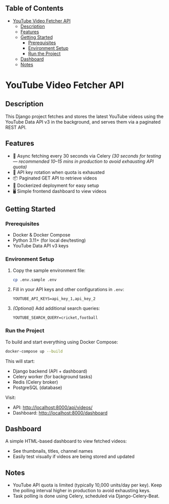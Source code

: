 <!-- START doctoc generated TOC please keep comment here to allow auto update -->
<!-- DON'T EDIT THIS SECTION, INSTEAD RE-RUN doctoc TO UPDATE -->
## Table of Contents

- [YouTube Video Fetcher API](#youtube-video-fetcher-api)
  - [Description](#description)
  - [Features](#features)
  - [Getting Started](#getting-started)
    - [Prerequisites](#prerequisites)
    - [Environment Setup](#environment-setup)
    - [Run the Project](#run-the-project)
  - [Dashboard](#dashboard)
  - [Notes](#notes)

<!-- END doctoc generated TOC please keep comment here to allow auto update -->

# YouTube Video Fetcher API

## Description
This Django project fetches and stores the latest YouTube videos using the YouTube Data API v3 in the background, and serves them via a paginated REST API.

## Features
- 🔁 Async fetching every 30 seconds via Celery *(30 seconds for testing — recommended 10–15 mins in production to avoid exhausting API quota)*
- 🔐 API key rotation when quota is exhausted
- 📦 Paginated GET API to retrieve videos
- 🐳 Dockerized deployment for easy setup
- 🖥️ Simple frontend dashboard to view videos

## Getting Started

### Prerequisites
- Docker & Docker Compose
- Python 3.11+ (for local dev/testing)
- YouTube Data API v3 keys

### Environment Setup
1. Copy the sample environment file:
   ```bash
   cp .env.sample .env
   ```

2. Fill in your API keys and other configurations in `.env`:
   ```env
   YOUTUBE_API_KEYS=api_key_1,api_key_2
   ```

3. *(Optional)* Add additional search queries:
   ```env
   YOUTUBE_SEARCH_QUERY=cricket,football
   ```

### Run the Project

To build and start everything using Docker Compose:

```bash
docker-compose up --build
```

This will start:
- Django backend (API + dashboard)
- Celery worker (for background tasks)
- Redis (Celery broker)
- PostgreSQL (database)

Visit:
- API: [http://localhost:8000/api/videos/](http://localhost:8000/api/videos/)
- Dashboard: [http://localhost:8000/dashboard](http://localhost:8000/dashboard)

## Dashboard

A simple HTML-based dashboard to view fetched videos:
- See thumbnails, titles, channel names
- Easily test visually if videos are being stored and updated

## Notes
- YouTube API quota is limited (typically 10,000 units/day per key). Keep the polling interval higher in production to avoid exhausting keys.
- Task polling is done using Celery, scheduled via Django-Celery-Beat.
